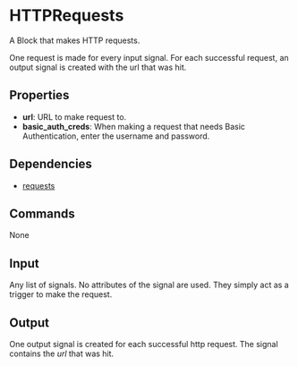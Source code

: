 HTTPRequests
===========

A Block that makes HTTP requests.

One request is made for every input signal. For each successful request, an output signal is created with the url that was hit.

Properties
--------------

-   **url**: URL to make request to.
-   **basic_auth_creds**: When making a request that needs Basic Authentication, enter the username and password.


Dependencies
----------------

-   [requests](https://pypi.python.org/pypi/requests/)

Commands
----------------
None

Input
-------
Any list of signals. No attributes of the signal are used. They simply act as a trigger to make the request.

Output
---------
One output signal is created for each successful http request. The signal contains the *url* that was hit.
